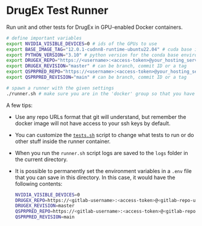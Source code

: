 # DrugEx Test Runner

Run unit and other tests for DrugEx in GPU-enabled Docker containers.

```bash
# define important variables
export NVIDIA_VISIBLE_DEVICES=0 # ids of the GPUs to use
export BASE_IMAGE_TAG="12.0.1-cudnn8-runtime-ubuntu22.04" # cuda base image tag, translated to nvidia/cuda:12.0.1-cudnn8-runtime-ubuntu22.04
export PYTHON_VERSION="3.10" # python version for the conda base environment
export DRUGEX_REPO="https://<username>:<access-token>@your_hosting_service.com/DrugEx.git"
export DRUGEX_REVISION="master" # can be branch, commit ID or a tag
export QSPRPRED_REPO="https://<username>:<access-token>@your_hosting_service.com/QSPRPred.git"
export QSPRPRED_REVISION="main" # can be branch, commit ID or a tag

# spawn a runner with the given settings
./runner.sh # make sure you are in the 'docker' group so that you have correct permissions
```

A few tips:

- Use any repo URLs format that git will understand, but remember the docker image will not have access to your ssh keys by default.
- You can customize the [`tests.sh`](./tests.sh) script to change what tests to run or do other stuff inside the runner container.
- When you run the `runner.sh` script logs are saved to the `logs` folder in the current directory.
- It is possible to permanently set the environment variables in a `.env` file that you can save in this directory. In this case, it would have the following contents:
 
    ```bash
    NVIDIA_VISIBLE_DEVICES=0
    DRUGEX_REPO=https://<gitlab-username>:<access-token>@<gitlab-repo-url>
    DRUGEX_REVISION=master
    QSPRPRED_REPO=https://<gitlab-username>:<access-token>@<gitlab-repo-url>
    QSPRPRED_REVISION=main
    ```



